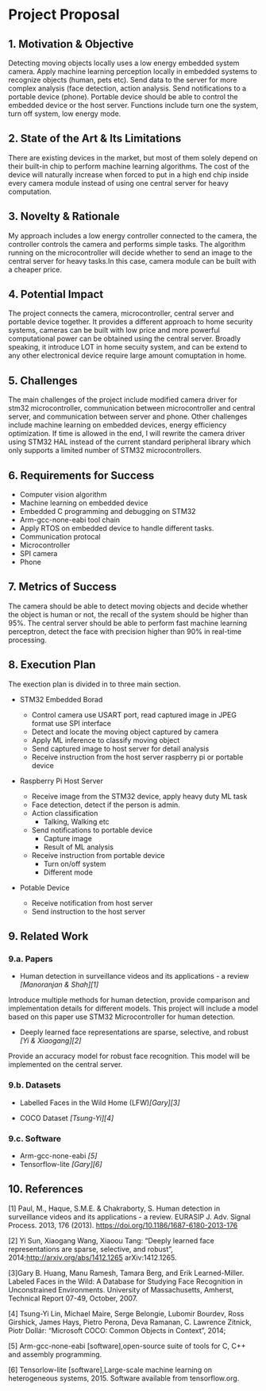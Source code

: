# Project Proposal

## 1. Motivation & Objective

 Detecting moving objects locally uses a low energy embedded system camera. Apply machine learning perception locally in embedded systems to recognize objects (human, pets etc). Send data to the server for more complex analysis (face detection, action analysis. Send notifications to a portable device (phone). Portable device should be able to control the embedded device or the host server. Functions include turn one the system, turn off system, low energy mode. 

## 2. State of the Art & Its Limitations

There are existing devices in the market, but most of them solely depend on their built-in chip to perform machine learning algorithms. The cost of the device will naturally increase when forced to put in a high end chip inside every camera module instead of using one central server for heavy computation. 

## 3. Novelty & Rationale

My approach includes a low energy controller connected to the camera, the controller controls the camera and performs simple tasks. The algorithm running on the microcontroller will decide whether to send an image to the central server for heavy tasks.In this case, camera module can be built with a cheaper price. 

## 4. Potential Impact

The project connects the camera, microcontroller, central server and portable device together. It provides a different approach to home security systems, cameras can be built with low price and more powerful computational power can be obtained using the central server. Broadly speaking, it introduce LOT in home secuity system, and can be extend to any other electronical device require large amount comuptation in home. 

## 5. Challenges
 
The main challenges of the project include modified camera driver for stm32 microcontroller, communication between microcontroller and central server, and communication between server and phone. Other challenges include machine learning on embedded devices, energy efficiency optimization. If time is allowed in the end, I will rewrite the camera driver using STM32 HAL instead of the current standard peripheral library which only supports a limited number of STM32 microcontrollers. 

## 6. Requirements for Success

* Computer vision algorithm
* Machine learning on embedded device
* Embedded C programming and debugging on STM32
* Arm-gcc-none-eabi tool chain 
* Apply RTOS on embedded device to handle different tasks. 
* Communication protocal 
* Microcontroller
* SPI camera
* Phone

## 7. Metrics of Success

The camera should be able to detect moving objects and decide whether the object is human or not, the recall of the system should be higher than 95%. The central server should be able to perform fast machine learning perceptron, detect the face with precision higher than 90% in real-time processing.

## 8. Execution Plan
The exection plan is divided in to three main section.

* STM32 Embedded Borad
	* Control camera use USART port, read captured image in JPEG format use SPI interface
	* Detect and locate the moving object captured by camera
	* Apply ML inference to classify moving object
	* Send captured image to host server for detail analysis
	* Receive instruction from the  host server raspberry pi or portable device

* Raspberry Pi Host Server
	* Receive image from the STM32 device, apply heavy duty ML task
	* Face detection, detect if the person is admin. 
	* Action classification 
		* Talking, Walking etc
	* Send notifications to portable device
		* Capture image
		* Result of ML analysis
	* Receive instruction from portable device
		* Turn on/off system
		* Different mode

* Potable Device
	* Receive notification from host server
	* Send instruction to the host server

## 9. Related Work


### 9.a. Papers

* Human detection in surveillance videos and its applications - a review <cite>[Manoranjan & Shah][1]</cite>

Introduce multiple methods for human detection, provide comparison and implementation details for different models. This project  will include a model based on this paper use STM32 Microcontroller for human detection. 

* Deeply learned face representations are sparse, selective, and robust <cite>[Yi & Xiaogang][2]</cite>

Provide an accuracy model for robust face recognition. This model will be implemented on the central server.  

### 9.b. Datasets

* Labelled Faces in the Wild Home (LFW)<cite>[Gary][3]</cite>

* COCO Dataset <cite>[Tsung-Yi][4]</cite>


### 9.c. Software

* Arm-gcc-none-eabi <cite>[5]</cite>
* Tensorflow-lite <cite>[Gary][6]</cite>

## 10. References

[1]  Paul, M., Haque, S.M.E. & Chakraborty, S. Human detection in surveillance videos and its applications - a review. EURASIP J. Adv. Signal Process. 2013, 176 (2013). https://doi.org/10.1186/1687-6180-2013-176

[2] Yi Sun, Xiaogang Wang, Xiaoou Tang: “Deeply learned face representations are sparse, selective, and robust”, 2014;http://arxiv.org/abs/1412.1265 arXiv:1412.1265.

[3]Gary B. Huang, Manu Ramesh, Tamara Berg, and Erik Learned-Miller.
Labeled Faces in the Wild: A Database for Studying Face Recognition in Unconstrained Environments. University of Massachusetts, Amherst, Technical Report 07-49, October, 2007.

[4] Tsung-Yi Lin, Michael Maire, Serge Belongie, Lubomir Bourdev, Ross Girshick, James Hays, Pietro Perona, Deva Ramanan, C. Lawrence Zitnick, Piotr Dollár: “Microsoft COCO: Common Objects in Context”, 2014; 

[5] Arm-gcc-none-eabi [software],open-source suite of tools for C, C++ and assembly programming. 

[6] Tensorlow-lite [software],Large-scale machine learning on heterogeneous systems,
2015. Software available from tensorflow.org.
